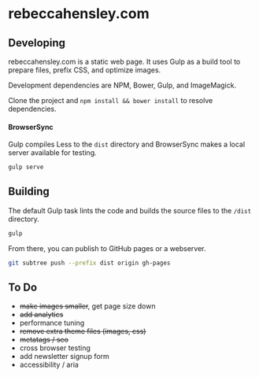 # rebeccahensley.com

## Developing

rebeccahensley.com is a static web page. It uses Gulp as a build tool to prepare files, prefix CSS, and optimize images.

Development dependencies are NPM, Bower, Gulp, and ImageMagick.

Clone the project and `npm install && bower install` to resolve dependencies.

#### BrowserSync

Gulp compiles Less to the `dist` directory and BrowserSync makes a local server available for testing.

```bash
gulp serve
```

## Building

The default Gulp task lints the code and builds the source files to the `/dist` directory.

```bash
gulp
```

From there, you can publish to GitHub pages or a webserver.

```bash
git subtree push --prefix dist origin gh-pages
```

## To Do
* ~~make images smaller~~, get page size down
* ~~add analytics~~
* performance tuning
* ~~remove extra theme files (images, css)~~
* ~~metatags / seo~~
* cross browser testing
* add newsletter signup form
* accessibility / aria

